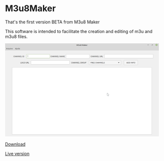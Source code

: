 # M3u8Maker

That's the first version BETA from M3u8 Maker

This software is intended to facilitate the creation and editing of m3u and m3u8 files.

<img src="https://github.com/Alexsussa/m3u8maker/blob/master/Screenshot.png?raw=true">

<a href="https://github.com/Alexsussa/m3u8maker/releases" target="_blank">Download</a>

<a href="https://alexsussa.github.io/m3u8maker/m3u8_maker/" target="_blank">Live version</a>
